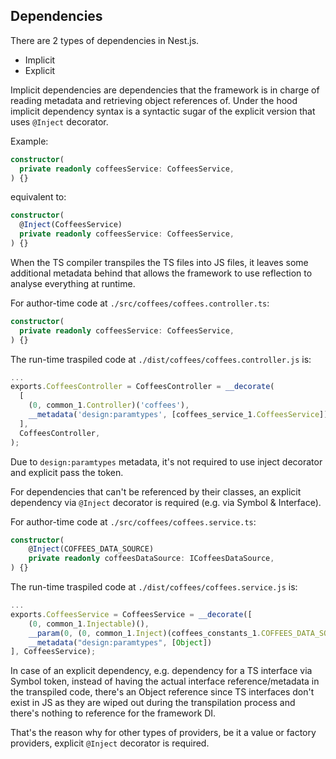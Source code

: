 ## Dependencies

There are 2 types of dependencies in Nest.js.

- Implicit
- Explicit

Implicit dependencies are dependencies that the framework is in charge of reading metadata and retrieving object references of.
Under the hood implicit dependency syntax is a syntactic sugar of the explicit version that uses `@Inject` decorator.

Example:

```typescript
constructor(
  private readonly coffeesService: CoffeesService,
) {}
```

equivalent to:

```typescript
constructor(
  @Inject(CoffeesService)
  private readonly coffeesService: CoffeesService,
) {}
```

When the TS compiler transpiles the TS files into JS files, it leaves some additional metadata behind that allows the framework to use reflection to analyse everything at runtime.

For author-time code at `./src/coffees/coffees.controller.ts`:

```typescript
constructor(
  private readonly coffeesService: CoffeesService,
) {}
```

The run-time traspiled code at `./dist/coffees/coffees.controller.js` is:

```javascript
...
exports.CoffeesController = CoffeesController = __decorate(
  [
    (0, common_1.Controller)('coffees'),
    __metadata('design:paramtypes', [coffees_service_1.CoffeesService]),
  ],
  CoffeesController,
);
```

Due to `design:paramtypes` metadata, it's not required to use inject decorator and explicit pass the token.

For dependencies that can't be referenced by their classes, an explicit dependency via `@Inject` decorator is required (e.g. via Symbol & Interface).

For author-time code at `./src/coffees/coffees.service.ts`:

```typescript
constructor(
    @Inject(COFFEES_DATA_SOURCE)
    private readonly coffeesDataSource: ICoffeesDataSource,
) {}
```

The run-time traspiled code at `./dist/coffees/coffees.service.js` is:

```javascript
...
exports.CoffeesService = CoffeesService = __decorate([
    (0, common_1.Injectable)(),
    __param(0, (0, common_1.Inject)(coffees_constants_1.COFFEES_DATA_SOURCE)),
    __metadata("design:paramtypes", [Object])
], CoffeesService);
```

In case of an explicit dependency, e.g. dependency for a TS interface via Symbol token, instead of having the actual interface reference/metadata in the transpiled code, there's an Object reference since TS interfaces don't exist in JS as they are wiped out during the transpilation process and there's nothing to reference for the framework DI.

That's the reason why for other types of providers, be it a value or factory providers, explicit `@Inject` decorator is required.
